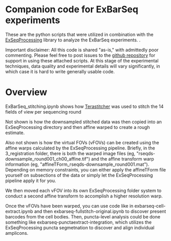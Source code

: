 # Companion code for ExBarSeq experiments

These are the python scripts that were utilized in combination with the [ExSeqProcessing](http://github.com/dgoodwin208/ExSeqProcessing) library to analyze the ExBarSeq experiments. . 

Important disclaimer: All this code is shared "as-is," with admittedly poor commenting. Please feel free to post issues to the [github repository](https://github.com/dgoodwin208/exbarseq/) for support in using these attached scripts. At this stage of the experimental techniques, data quality and experimental details will vary significantly, in which case it is hard to write generally usable code. 

# Overview 
ExBarSeq_stitching.ipynb shows how [Terastitcher](https://github.com/abria/TeraStitcher) was used to stitch the 14 fields of view per sequencing round

Not shown is how the downsampled stitched data was then copied into an ExSeqProcessing directory and then affine warped to create a rough estimate.

Also not shown is how the virtual FOVs (vFOVs) can be created using the affine warps calculated by the ExSeqProcessing pipeline. Briefly, in the 3_registration folder, there is both the warped image files (eg, "rseqds-downsample_round001_ch00_affine.tif") and the affine transform warp information (eg, "affineTForm_rseqds-downsample_round001.mat"). Depending on memory constraints, you can either apply the affineTForm file yourself on subsections of the data or simply let the ExSeqProcessing pipeline apply it for you. 

We then moved each vFOV into its own ExSeqProcessing folder system to conduct a second affine transform to accomplish a higher resolution warp. 

Once the vFOVs have been warped, you can use code like in exbarseq-cell-extract.ipynb and then exbarseq-fullstitch-original.ipynb to discover present barcodes from the cell bodies. Then, puncta-level analysis could be done something like exbarseq-punctaextract-integration, which utilizes the ExSeqProcessing puncta segmetnation to discover and align individual amplicons.

